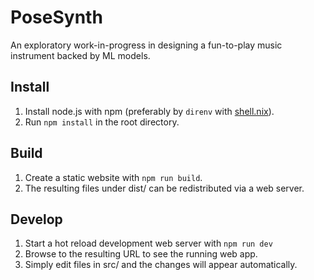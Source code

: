 # PoseSynth

An exploratory work-in-progress in designing a fun-to-play music instrument backed by ML models.

## Install

1. Install node.js with npm (preferably by `direnv` with [shell.nix](.shell.nix)).
1. Run `npm install` in the root directory.

## Build

1. Create a static website with `npm run build`.
1. The resulting files under dist/ can be redistributed via a web server.

## Develop

1. Start a hot reload development web server with `npm run dev`
1. Browse to the resulting URL to see the running web app.
1. Simply edit files in src/ and the changes will appear automatically.
